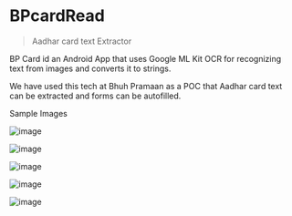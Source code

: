 # BPcardRead

> Aadhar card text Extractor

BP Card id an Android App that uses Google ML Kit OCR for recognizing text from images and converts it to strings.

We have used this tech at Bhuh Pramaan as a POC that Aadhar card text can be extracted and forms can be autofilled.




Sample Images

![image](https://user-images.githubusercontent.com/22792808/146429942-49d034e0-a91d-4fff-bff0-bbfee3fa35d1.png)


![image](https://user-images.githubusercontent.com/22792808/146430860-d8398263-ab4a-45d5-91b7-41832d66ecce.png)

![image](https://user-images.githubusercontent.com/22792808/146430914-76e6f65f-8745-4c99-bda9-11e690eb15c2.png)

![image](https://user-images.githubusercontent.com/22792808/146431666-e32138f6-5249-43c7-9448-1eee00f5badb.png)

![image](https://user-images.githubusercontent.com/22792808/146430969-b6fb36f2-8e2a-4feb-8e2e-64c7b10e7778.png)
